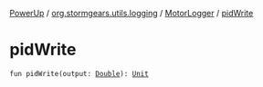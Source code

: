 [PowerUp](../../index.md) / [org.stormgears.utils.logging](../index.md) / [MotorLogger](index.md) / [pidWrite](./pid-write.md)

# pidWrite

`fun pidWrite(output: `[`Double`](https://kotlinlang.org/api/latest/jvm/stdlib/kotlin/-double/index.html)`): `[`Unit`](https://kotlinlang.org/api/latest/jvm/stdlib/kotlin/-unit/index.html)